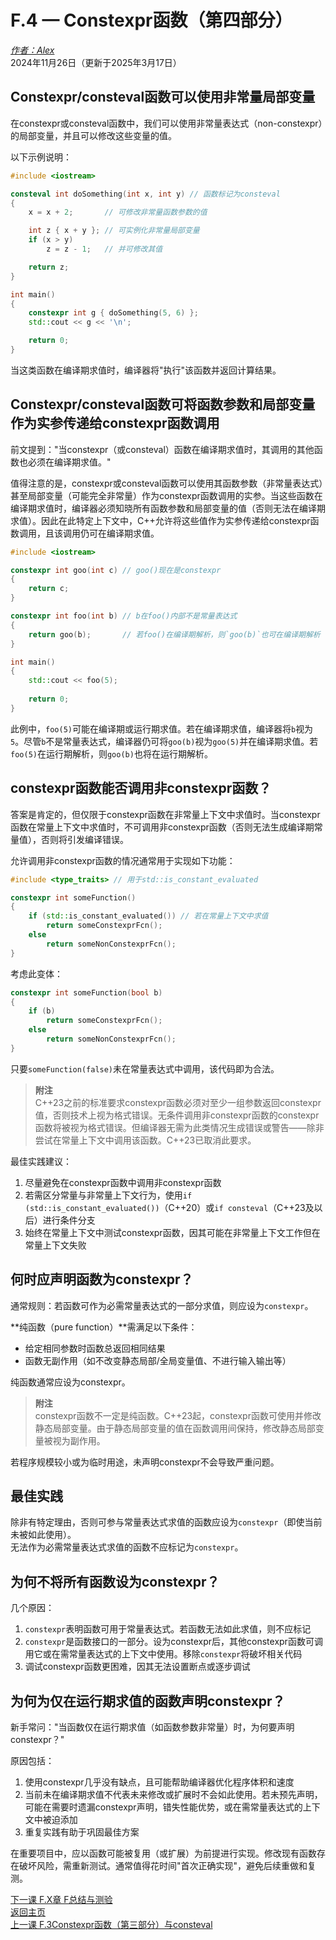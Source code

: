 F.4 — Constexpr函数（第四部分）
===================================

[*作者：Alex*](https://www.learncpp.com/author/Alex/ "查看 Alex 的所有文章")  
2024年11月26日（更新于2025年3月17日）  

Constexpr/consteval函数可以使用非常量局部变量
----------------

在constexpr或consteval函数中，我们可以使用非常量表达式（non-constexpr）的局部变量，并且可以修改这些变量的值。  

以下示例说明：  

```cpp
#include <iostream>

consteval int doSomething(int x, int y) // 函数标记为consteval
{
    x = x + 2;       // 可修改非常量函数参数的值

    int z { x + y }; // 可实例化非常量局部变量
    if (x > y)
        z = z - 1;   // 并可修改其值

    return z;
}

int main()
{
    constexpr int g { doSomething(5, 6) };
    std::cout << g << '\n';

    return 0;
}
```  

当这类函数在编译期求值时，编译器将"执行"该函数并返回计算结果。  

Constexpr/consteval函数可将函数参数和局部变量作为实参传递给constexpr函数调用
----------------  

前文提到："当constexpr（或consteval）函数在编译期求值时，其调用的其他函数也必须在编译期求值。"  

值得注意的是，constexpr或consteval函数可以使用其函数参数（非常量表达式）甚至局部变量（可能完全非常量）作为constexpr函数调用的实参。当这些函数在编译期求值时，编译器必须知晓所有函数参数和局部变量的值（否则无法在编译期求值）。因此在此特定上下文中，C++允许将这些值作为实参传递给constexpr函数调用，且该调用仍可在编译期求值。  

```cpp
#include <iostream>

constexpr int goo(int c) // goo()现在是constexpr
{
    return c;
}

constexpr int foo(int b) // b在foo()内部不是常量表达式
{
    return goo(b);       // 若foo()在编译期解析，则`goo(b)`也可在编译期解析
}

int main()
{
    std::cout << foo(5);
    
    return 0;
}
```  

此例中，`foo(5)`可能在编译期或运行期求值。若在编译期求值，编译器将`b`视为`5`。尽管`b`不是常量表达式，编译器仍可将`goo(b)`视为`goo(5)`并在编译期求值。若`foo(5)`在运行期解析，则`goo(b)`也将在运行期解析。  

constexpr函数能否调用非constexpr函数？
----------------  

答案是肯定的，但仅限于constexpr函数在非常量上下文中求值时。当constexpr函数在常量上下文中求值时，不可调用非constexpr函数（否则无法生成编译期常量值），否则将引发编译错误。  

允许调用非constexpr函数的情况通常用于实现如下功能：  

```cpp
#include <type_traits> // 用于std::is_constant_evaluated

constexpr int someFunction()
{
    if (std::is_constant_evaluated()) // 若在常量上下文中求值
        return someConstexprFcn();
    else
        return someNonConstexprFcn();
}
```  

考虑此变体：  

```cpp
constexpr int someFunction(bool b)
{
    if (b)
        return someConstexprFcn();
    else
        return someNonConstexprFcn();
}
```  

只要`someFunction(false)`未在常量表达式中调用，该代码即为合法。  

> **附注**  
> C++23之前的标准要求constexpr函数必须对至少一组参数返回constexpr值，否则技术上视为格式错误。无条件调用非constexpr函数的constexpr函数将被视为格式错误。但编译器无需为此类情况生成错误或警告——除非尝试在常量上下文中调用该函数。C++23已取消此要求。  

最佳实践建议：  

1. 尽量避免在constexpr函数中调用非constexpr函数  
2. 若需区分常量与非常量上下文行为，使用`if (std::is_constant_evaluated())`（C++20）或`if consteval`（C++23及以后）进行条件分支  
3. 始终在常量上下文中测试constexpr函数，因其可能在非常量上下文工作但在常量上下文失败  

何时应声明函数为constexpr？
----------------  

通常规则：若函数可作为必需常量表达式的一部分求值，则应设为`constexpr`。  

**纯函数（pure function）**需满足以下条件：  

* 给定相同参数时函数总返回相同结果  
* 函数无副作用（如不改变静态局部/全局变量值、不进行输入输出等）  

纯函数通常应设为constexpr。  

> **附注**  
> constexpr函数不一定是纯函数。C++23起，constexpr函数可使用并修改静态局部变量。由于静态局部变量的值在函数调用间保持，修改静态局部变量被视为副作用。  

若程序规模较小或为临时用途，未声明constexpr不会导致严重问题。  

最佳实践
----------------  

除非有特定理由，否则可参与常量表达式求值的函数应设为`constexpr`（即使当前未被如此使用）。  
无法作为必需常量表达式求值的函数不应标记为`constexpr`。  

为何不将所有函数设为constexpr？
----------------  

几个原因：  

1. `constexpr`表明函数可用于常量表达式。若函数无法如此求值，则不应标记  
2. `constexpr`是函数接口的一部分。设为constexpr后，其他constexpr函数可调用它或在需常量表达式的上下文中使用。移除`constexpr`将破坏相关代码  
3. 调试constexpr函数更困难，因其无法设置断点或逐步调试  

为何为仅在运行期求值的函数声明constexpr？
----------------  

新手常问："当函数仅在运行期求值（如函数参数非常量）时，为何要声明constexpr？"  

原因包括：  

1. 使用constexpr几乎没有缺点，且可能帮助编译器优化程序体积和速度  
2. 当前未在编译期求值不代表未来修改或扩展时不会如此使用。若未预先声明，可能在需要时遗漏constexpr声明，错失性能优势，或在需常量表达式的上下文中被迫添加  
3. 重复实践有助于巩固最佳方案  

在重要项目中，应以函数可能被复用（或扩展）为前提进行实现。修改现有函数存在破坏风险，需重新测试。通常值得花时间"首次正确实现"，避免后续重做和复测。  

[下一课 F.X章 F总结与测验](Chapter-F/lessonF.X-chapter-f-summary-and-quiz.md)  
[返回主页](/)    
[上一课 F.3Constexpr函数（第三部分）与consteval](Chapter-F/lessonF.3-constexpr-functions-part-3-and-consteval.md)